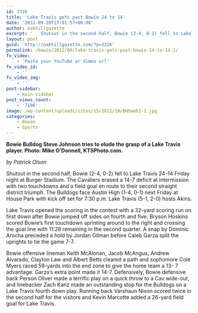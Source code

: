 ```yaml
---
id: 3326
title: 'Lake Travis gets past Bowie 24 to 14'
date: '2012-09-20T17:01:57+00:00'
author: oakhillgazette
excerpt: '   Shutout in the second half, Bowie (2-4, 0-2) fell to Lake Travis 24-14 Friday night at Burger Stadium. The Cavaliers erased a 14-7 deficit at intermission with two touchdowns and a field goal en route to their second straight district triumph.'
layout: post
guid: 'http://oakhillgazette.com/?p=3326'
permalink: /bowie/2012/09/lake-travis-gets-past-bowie-24-to-14-2/
fv_video:
    - 'Paste your YouTube or Vimeo url'
fv_video_id:
    - ''
fv_video_img:
    - ''
post-sidebar:
    - main-sidebar
post_views_count:
    - '7106'
image: /wp-content/uploads/sites/15/2012/10/BHSweb1-1.jpg
categories:
    - Bowie
    - Sports
---
```


**Bowie Bulldog Steve Johnson tries to elude the grasp of a Lake Travis player. Photo: Mike O’Donnell, KTSPhoto.com.**

*by Patrick Olson*

Shutout in the second half, Bowie (2-4, 0-2) fell to Lake Travis 24-14 Friday night at Burger Stadium. The Cavaliers erased a 14-7 deficit at intermission with two touchdowns and a field goal en route to their second straight district triumph. The Bulldogs face Austin High (1-4, 0-1) next Friday at House Park with kick off set for 7:30 p.m. Lake Travis (5-1, 2-0) hosts Akins.

Lake Travis opened the scoring in the contest with a 32-yard scoring run on first down after Bowie jumped off sides on fourth and five. Bryson Hoskins scored Bowie’s first touchdown sprinting around to the right and crossing the goal line with 11:28 remaining in the second quarter. A snap by Dominic Arocha preceded a hold by Jordan Gilman before Caleb Garza split the uprights to tie the game 7-7.

Bowie offensive lineman Keith McAlonan, Jacob McAngus, Andrew Alvarado, Clayton Law and Albert Betts cleared a path and sophomore Cole Myers raced 59-yards into the end zone to give the home team a 13- 7 advantage. Garza’s extra point made it 14-7. Defensively, Bowie defensive back Person Oliver made a terrific play on a quick throw to a Cav wide-out, and linebacker Zach Kanz made an outstanding stop for the Bulldogs on a Lake Travis fourth down play. Running back Varshaun Nixon scored twice in the second half for the visitors and Kevin Marcotte added a 26-yard field goal for Lake Travis.